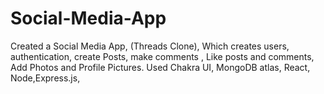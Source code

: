 # Social-Media-App
Created a Social Media App, (Threads Clone), Which creates users, authentication, create Posts, make comments , Like posts and comments, Add Photos and Profile Pictures.  Used Chakra UI, MongoDB atlas, React, Node,Express.js, 

